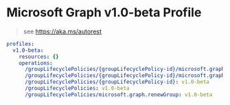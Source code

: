 # Microsoft Graph v1.0-beta Profile

> see https://aka.ms/autorest

``` yaml
profiles:
  v1.0-beta:
    resources: {}
    operations:
      /groupLifecyclePolicies/{groupLifecyclePolicy-id}/microsoft.graph.removeGroup: v1.0-beta
      /groupLifecyclePolicies/{groupLifecyclePolicy-id}/microsoft.graph.addGroup: v1.0-beta
      /groupLifecyclePolicies/{groupLifecyclePolicy-id}: v1.0-beta
      /groupLifecyclePolicies: v1.0-beta
      /groupLifecyclePolicies/microsoft.graph.renewGroup: v1.0-beta

```
